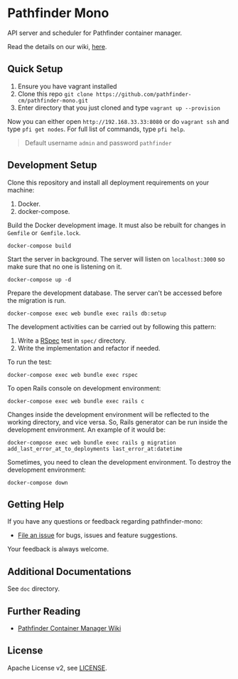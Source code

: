 # Pathfinder Mono

API server and scheduler for Pathfinder container manager.

Read the details on our wiki, [here][pathfinder-cm-wiki].

## Quick Setup

1. Ensure you have vagrant installed
2. Clone this repo `git clone https://github.com/pathfinder-cm/pathfinder-mono.git`
2. Enter directory that you just cloned and type `vagrant up --provision`

Now you can either open `http://192.168.33.33:8080` or do `vagrant ssh` and type `pfi get nodes`. For full list of commands, type `pfi help`.

> Default username `admin` and password `pathfinder`

## Development Setup

Clone this repository and install all deployment requirements on your machine:
1. Docker.
2. docker-compose.

Build the Docker development image. It must also be rebuilt for changes in `Gemfile` or` Gemfile.lock`.
```
docker-compose build
```

Start the server in background. The server will listen on `localhost:3000` so make sure that no one is listening on it.
```
docker-compose up -d
```

Prepare the development database. The server can't be accessed before the migration is run.
```
docker-compose exec web bundle exec rails db:setup
```

The development activities can be carried out by following this pattern:
1. Write a [RSpec](https://rspec.info) test in `spec/` directory.
2. Write the implementation and refactor if needed.

To run the test:
```
docker-compose exec web bundle exec rspec
```

To open Rails console on development environment:
```
docker-compose exec web bundle exec rails c
```

Changes inside the development environment will be reflected to the working directory, and vice versa. So, Rails generator can be run inside the development environment. An example of it would be:
```
docker-compose exec web bundle exec rails g migration add_last_error_at_to_deployments last_error_at:datetime
```

Sometimes, you need to clean the development environment. To destroy the development environment:
```
docker-compose down
```

## Getting Help

If you have any questions or feedback regarding pathfinder-mono:

- [File an issue](https://github.com/pathfinder-cm/pathfinder-mono/issues/new) for bugs, issues and feature suggestions.

Your feedback is always welcome.

## Additional Documentations

See `doc` directory.

## Further Reading

- [Pathfinder Container Manager Wiki][pathfinder-cm-wiki]

[pathfinder-cm-wiki]: https://github.com/pathfinder-cm/wiki

## License

Apache License v2, see [LICENSE](LICENSE).
